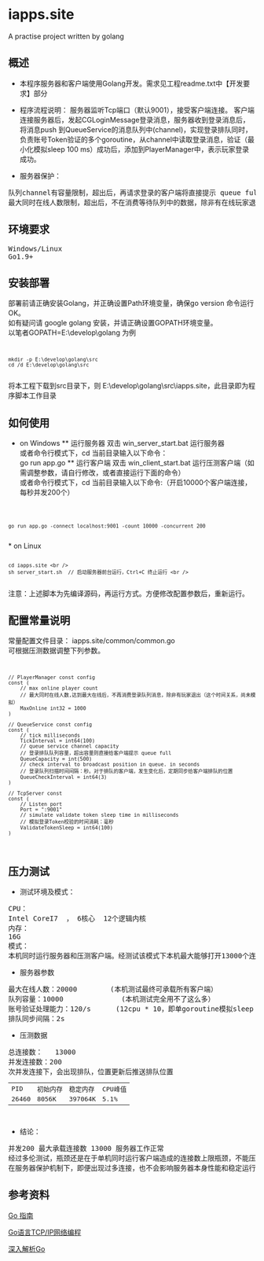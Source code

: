 # iapps.site
A practise project written by golang

## 概述

* 本程序服务器和客户端使用Golang开发。需求见工程readme.txt中【开发要求】部分
* 程序流程说明：
服务器监听Tcp端口（默认9001），接受客户端连接。
客户端连接服务器后，发起CGLoginMessage登录消息，服务器收到登录消息后，将消息push 到QueueService的消息队列中(channel)，实现登录排队同时，负责账号Token验证的多个goroutine，从channel中读取登录消息，验证（最小化模拟sleep 100 ms）成功后，添加到PlayerManager中，表示玩家登录成功。
	
* 服务器保护：
<pre>
队列channel有容量限制，超出后，再请求登录的客户端将直接提示 queue full。 服务器主动断开连接。
最大同时在线人数限制，超出后，不在消费等待队列中的数据，除非有在线玩家退出（时间关系暂未模拟在线玩家退出）
</pre>
## 环境要求
<pre>
Windows/Linux
Go1.9+
</pre>
## 安装部署
部署前请正确安装Golang，并正确设置Path环境变量，确保go version 命令运行OK。<br />
如有疑问请 google golang 安装，并请正确设置GOPATH环境变量。<br />
以笔者GOPATH=E:\develop\golang 为例<br />
<code>
	
	mkdir -p E:\develop\golang\src
	cd /d E:\develop\golang\src

</code>
将本工程下载到src目录下，则 E:\develop\golang\src\iapps.site，此目录即为程序脚本工作目录

## 如何使用
* on Windows
** 运行服务器
双击 win_server_start.bat 运行服务器<br />
或者命令行模式下，cd 当前目录输入以下命令：<br />
go run app.go 
** 运行客户端
双击 win_client_start.bat 运行压测客户端（如需调整参数，请自行修改，或者直接运行下面的命令）<br />
或者命令行模式下，cd 当前目录输入以下命令:（开启10000个客户端连接，每秒并发200个）<br />
<code>
	
	go run app.go -connect localhost:9001 -count 10000 -concurrent 200
	
</code>
* on Linux
<code>
	
	cd iapps.site <br />
	sh server_start.sh  // 启动服务器前台运行，Ctrl+C 终止运行 <br />

</code>
注意：上述脚本为先编译源码，再运行方式。方便修改配置参数后，重新运行。

## 配置常量说明
常量配置文件目录： iapps.site/common/common.go <br/>
可根据压测数据调整下列参数。
<code>
	
	// PlayerManager const config
	const (
		// max online player count 
		// 最大同时在线人数,达到最大在线后，不再消费登录队列消息，除非有玩家退出（这个时间关系，尚未模拟）
		MaxOnline int32 = 1000
	)
	
	// QueueService const config
	const (
		// tick milliseconds
		TickInterval = int64(100)
		// queue service channel capacity  
		// 登录排队队列容量，超出容量则直接给客户端提示 queue full
		QueueCapacity = int(500)
		// check interval to broadcast position in queue. in seconds
		// 登录队列扫描时间间隔：秒。对于排队的客户端，发生变化后，定期同步给客户端排队的位置
		QueueCheckInterval = int64(3)
	)

	// TcpServer const
	const (
		// Listen port
		Port = ":9001"
		// simulate validate token sleep time in milliseconds
		// 模拟登录Token校验的时间消耗：毫秒
		ValidateTokenSleep = int64(100)
	)
	
</code>

## 压力测试
* 测试环境及模式：
<pre>
CPU：
Intel CoreI7  ， 6核心  12个逻辑内核
内存：
16G
模式：
本机同时运行服务器和压测客户端。经测试该模式下本机最大能够打开13000个连接（win10默认系统参数）
</pre>

* 服务器参数
<pre>
最大在线人数：20000  		(本机测试最终可承载所有客户端）
队列容量：10000	   			(本机测试完全用不了这么多）
账号验证处理能力：120/s		(12cpu * 10，即单goroutine模拟sleep 100ms，及并发10) -- goroutine数等于cpu数
排队同步间隔：2s
</pre>
* 压测数据
<pre>
总连接数：	13000 
并发连接数：200
次并发连接下，会出现排队，位置更新后推送排队位置
<table>
<tr><td>PID</td><td>初始内存</td><td>稳定内存</td><td>CPU峰值</td></tr>
<tr><td>26460</td><td>8056K</td><td>397064K</td><td>5.1%</td></tr>
</table>
</pre>												

* 结论：
<pre>
并发200 最大承载连接数 13000 服务器工作正常
经过多伦测试，瓶颈还是在于单机同时运行客户端造成的连接数上限瓶颈，不能压出服务器本身性能上限，因手中暂时没有其他机器资源，来支持分开测试
在服务器保护机制下，即便出现过多连接，也不会影响服务器本身性能和稳定运行
</pre>

## 参考资料
<p><a href="https://tour.go-zh.org/list">Go 指南</a></p>
<p><a href="https://segmentfault.com/a/1190000014733620">Go语言TCP/IP网络编程</a></p>
<p><a href="https://tiancaiamao.gitbooks.io/go-internals/content/zh/">深入解析Go</a></p>
